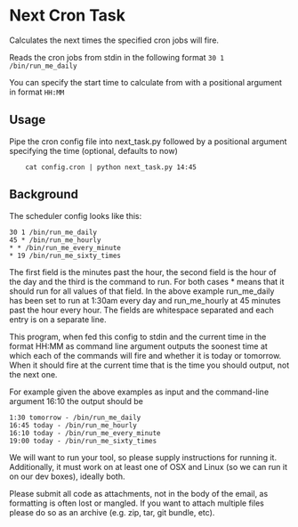 Next Cron Task 
===
Calculates the next times the specified cron jobs will fire.

Reads the cron jobs from stdin in the following format 
    `30 1 /bin/run_me_daily`

You can specify the start time to calculate from with a positional argument in format `HH:MM`

Usage
---

Pipe the cron config file into next_task.py followed by a positional argument specifying the time (optional, defaults to now)

        cat config.cron | python next_task.py 14:45


Background
---

The scheduler config looks like this:

    30 1 /bin/run_me_daily
    45 * /bin/run_me_hourly
    * * /bin/run_me_every_minute
    * 19 /bin/run_me_sixty_times

The first field is the minutes past the hour, the second field is the hour of the day and the third is the command to run. For both cases * means that it should run for all values of that field. In the above example run_me_daily has been set to run at 1:30am every day and run_me_hourly at 45 minutes past the hour every hour. The fields are whitespace separated and each entry is on a separate line.

This program, when fed this config to stdin and the current time in the format HH:MM as command line argument outputs the soonest time at which each of the commands will fire and whether it is today or tomorrow. When it should fire at the current time that is the time you should output, not the next one.

For example given the above examples as input and the command-line argument 16:10 the output should be

    1:30 tomorrow - /bin/run_me_daily
    16:45 today - /bin/run_me_hourly
    16:10 today - /bin/run_me_every_minute
    19:00 today - /bin/run_me_sixty_times

We will want to run your tool, so please supply instructions for running it. Additionally, it must work on at least one of OSX and Linux (so we can run it on our dev boxes), ideally both.

Please submit all code as attachments, not in the body of the email, as formatting is often lost or mangled. If you want to attach multiple files please do so as an archive (e.g. zip, tar, git bundle, etc).